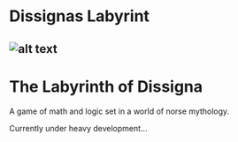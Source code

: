 # Dissignas Labyrint
![alt text](<DALL·E 2024-10-27 15.03.55 - A mystical labyrinth in a Nordic mythology-inspired setting, with a female figure named Dissigna at the entrance. Dissigna appears as a wise and ether.webp>)
---

# The Labyrinth of Dissigna
A game of math and logic set in a world of norse mythology.

Currently under heavy development...
